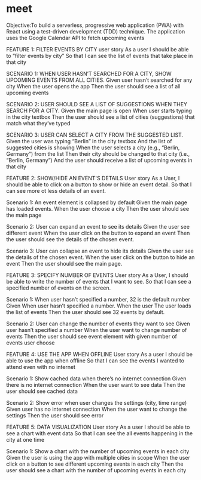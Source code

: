 # meet

Objective:To build a serverless, progressive web application (PWA) with React using a test-driven
development (TDD) technique. The application uses the Google Calendar API to fetch
upcoming events

FEATURE 1: FILTER EVENTS BY CITY
user story
As a user
I should be able to “filter events by city”
So that I can see the list of events that take place in that city

SCENARIO 1: WHEN USER HASN’T SEARCHED FOR A CITY, SHOW UPCOMING EVENTS FROM ALL CITIES.
Given user hasn’t searched for any city
When the user opens the app
Then the user should see a list of all upcoming events

SCENARIO 2: USER SHOULD SEE A LIST OF SUGGESTIONS WHEN THEY SEARCH FOR A CITY.
Given the main page is open
When user starts typing in the city textbox
Then the user should see a list of cities (suggestions) that match what they’ve typed

SCENARIO 3: USER CAN SELECT A CITY FROM THE SUGGESTED LIST.
Given the user was typing “Berlin” in the city textbox
And the list of suggested cities is showing
When the user selects a city (e.g., “Berlin, Germany”) from the list
Then their city should be changed to that city (i.e., “Berlin, Germany”)
And the user should receive a list of upcoming events in that city

FEATURE 2: SHOW/HIDE AN EVENT'S DETAILS
User story
As a User,
I should be able to click on a button to show or hide an event detail.
So that I can see more ot less details of an event.

Scenario 1: An event element is collapsed by default
Given the main page has loaded events.
When the user choose a city
Then the user should see the main page

Scenario 2: User can expand an event to see its details
Given the user see different event
When the user click on the button to expand an event
Then the user should see  the details of the chosen event.

Scenario 3: User can collapse an event to hide its details
Given the user see the details of the chosen event.
When the user click on the button to hide an event
Then the user should see  the main page.

 FEATURE 3: SPECIFY NUMBER OF EVENTS
User story
As a User,
I should be able to  write the number of events that I want to see.
So that I can see a specified number of events on the screen.

Scenario 1: When user hasn’t specified a number, 32 is the default number
Given When user hasn’t specified a number.
When the user The user loads the list of events
Then the user should see   32 events by default.

Scenario 2: User can change the number of events they want to see
Given user hasn’t specified a number
When the user want to change number of events
Then the user should see event element with given number of events user choose

 FEATURE 4: USE THE APP WHEN OFFLINE
User story
As a user
I should be able to use the app when offline
So that I can see the events I wanted to attend even with no internet 

Scenario 1: Show cached data when there’s no internet connection
Given there is no internet connection
When the user want to see data
Then the user should see cached data

Scenario 2: Show error when user changes the settings (city, time range)
Given user has no internet connection
When the user want to change the settings
Then the user should see  error

FEATURE 5: DATA VISUALIZATION
User story
As a user
I should be able to see a chart with event data
So that I can see the all events happening in the city at one time 

Scenario 1: Show a chart with the number of upcoming events in each city
Given  the user is using the app with multiple cities in scope
When the user click on a button to see different upcoming events in each city
Then the user should see  a chart with the number of upcoming events in each city


